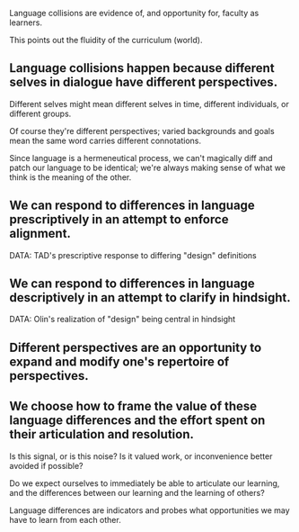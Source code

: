 Language collisions are evidence of, and opportunity for, faculty as learners.

This points out the fluidity of the curriculum (world).

Language collisions happen because different selves in dialogue have different perspectives.
----------------------------------------------------------------------------------------------

Different selves might mean different selves in time, different individuals, or different groups.

Of course they're different perspectives; varied backgrounds and goals mean the same word carries different connotations.

Since language is a hermeneutical process, we can't magically diff and patch our language to be identical; we're always making sense of what we think is the meaning of the other.

We can respond to differences in language prescriptively in an attempt to enforce alignment.
---------------------------------------------------------------------------------------------

DATA: TAD's prescriptive response to differing "design" definitions

We can respond to differences in language descriptively in an attempt to clarify in hindsight.
------------------------------------------------------------------------------------------------

DATA: Olin's realization of "design" being central in hindsight

Different perspectives are an opportunity to expand and modify one's repertoire of perspectives.
-------------------------------------------------------------------------------------------------

We choose how to frame the value of these language differences and the effort spent on their articulation and resolution.
--------------------------------------

Is this signal, or is this noise? Is it valued work, or inconvenience better avoided if possible?

Do we expect ourselves to immediately be able to articulate our learning, and the differences between our learning and the learning of others?

Language differences are indicators and probes what opportunities we may have to learn from each other.

